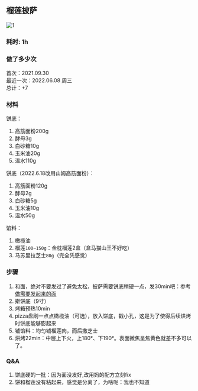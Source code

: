## 榴莲披萨

![1](./pics/1/f.jpg)

### 耗时: 1h

### 做了多少次
首次：2021.09.30  
最近一次：2022.06.08 周三  
总计：+7 

### 材料
饼底：
1. 高筋面粉200g
2. 酵母3g
3. 白砂糖10g
4. 玉米油20g
5. 温水110g

饼底（2022.6.18改用山姆高筋面粉）：
1. 高筋面粉120g
2. 酵母2g
3. 白砂糖5g
4. 玉米油10g
5. 温水50g

馅料：
1. 橄榄油
2. 榴莲`100~150g`：金枕榴莲2盒（盒马猫山王不好吃）
3. 马苏里拉芝士`80g`（完全凭感觉）

### 步骤
1. 和面，绝对不要发过了避免太松，披萨需要饼底稍硬一点，发30min吧：参考[做需要发起来的面](../做需要发起来的面/README.md)
2. 擀饼底（9寸）
3. 烤箱预热10min
4. pizza盘刷一点点橄榄油（可选），放入饼底，戳小孔，这是为了使得后续烘烤时饼底能够膨起来
5. 铺馅料：均匀铺榴莲肉，而后撒芝士
6. 烘烤22min：中层上下火，上180°、下190°。表面微焦呈焦黄色就差不多可以了。

### Q&A
1. 饼底硬的一批：因为面没发好,改用妈的配方立刻fix
2. 饼和榴莲没有粘起来，感觉是分离了，为啥呢：我也不知道
